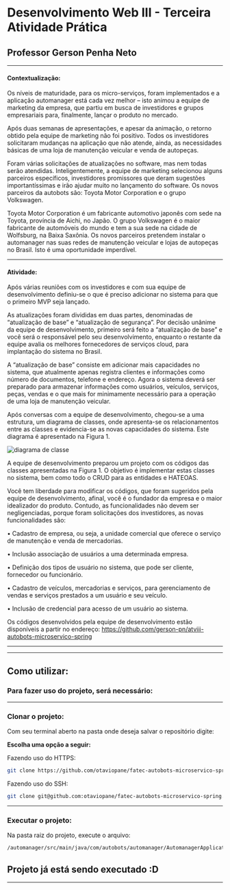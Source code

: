 # **Desenvolvimento Web III - Terceira Atividade Prática**
## **Professor Gerson Penha Neto**
---
#### **Contextualização:**
Os níveis de maturidade, para os micro-serviços, foram implementados e a aplicação automanager está cada vez melhor – isto animou a equipe de marketing da empresa, que partiu em busca de investidores e grupos empresariais para, finalmente, lançar o produto no mercado.

Após duas semanas de apresentações, e apesar da animação, o retorno obtido pela equipe de marketing não foi positivo. Todos os investidores solicitaram mudanças na aplicação que não atende, ainda, as necessidades básicas de uma loja de manutenção veicular e venda de autopeças.

Foram várias solicitações de atualizações no software, mas nem todas serão atendidas. Inteligentemente, a equipe de marketing selecionou alguns parceiros específicos, investidores promissores que deram sugestões importantíssimas e irão ajudar muito no lançamento do software. Os novos parceiros da autobots são: Toyota Motor Corporation e o grupo Volkswagen.

Toyota Motor Corporation é um fabricante automotivo japonês com sede na Toyota, província de Aichi, no Japão. O grupo Volkswagen é o maior fabricante de automóveis do mundo e tem a sua sede na cidade de Wolfsburg, na Baixa Saxônia. Os novos parceiros pretendem instalar o automanager nas suas redes de manutenção veicular e lojas de autopeças no Brasil. Isto é uma oportunidade imperdível.

---
#### **Atividade:**
Após várias reuniões com os investidores e com sua equipe de desenvolvimento definiu-se o que é preciso adicionar no sistema para que o primeiro MVP seja lançado. 

As atualizações foram divididas em duas partes, denominadas de “atualização de base” e “atualização de segurança”. Por decisão unânime da equipe de desenvolvimento, primeiro será feito a “atualização de base” e você será o responsável pelo seu desenvolvimento, enquanto o restante da equipe avalia os melhores fornecedores de serviços cloud, para implantação do sistema no Brasil.

A “atualização de base” consiste em adicionar mais capacidades no sistema, que atualmente apenas registra clientes e informações como número de documentos, telefone e endereço. Agora o sistema deverá ser preparado para armazenar informações como usuários, veículos, serviços, peças, vendas e o que mais for minimamente necessário para a operação de uma loja de manutenção veicular.

Após conversas com a equipe de desenvolvimento, chegou-se a uma estrutura, um diagrama de classes, onde apresenta-se os relacionamentos entre as classes e evidencia-se as novas capacidades do sistema. Este diagrama é apresentado na Figura 
1.

![diagrama de classe](https://user-images.githubusercontent.com/58819253/174502876-e04a6faa-8e04-4c17-b2a7-5ea2d05fe73b.png)

A equipe de desenvolvimento preparou um projeto com os códigos das classes apresentadas na Figura 1. O objetivo é implementar estas classes no sistema, bem como todo o CRUD para as entidades e HATEOAS.

Você tem liberdade para modificar os códigos, que foram sugeridos pela equipe de desenvolvimento, afinal, você é o fundador da empresa e o maior idealizador do produto. Contudo, as funcionalidades não devem ser negligenciadas, porque foram solicitações dos investidores, as novas funcionalidades são:

• Cadastro de empresa, ou seja, a unidade comercial que oferece o serviço de manutenção e venda de mercadorias.

• Inclusão associação de usuários a uma determinada empresa.

• Definição dos tipos de usuário no sistema, que pode ser cliente, fornecedor ou funcionário.

• Cadastro de veículos, mercadorias e serviços, para gerenciamento de vendas e serviços prestados a um usuário e seu veículo.

• Inclusão de credencial para acesso de um usuário ao sistema.

Os códigos desenvolvidos pela equipe de desenvolvimento estão disponíveis a partir no endereço: https://github.com/gerson-pn/atviii-autobots-microservico-spring

------
------

## Como utilizar:

### Para fazer uso do projeto, será necessário:

------

### Clonar o projeto:

Com seu terminal aberto na pasta onde deseja salvar o repositório digite:

**Escolha uma opção a seguir:**

Fazendo uso do HTTPS:
```bash
git clone https://github.com/otaviopane/fatec-autobots-microservico-spring.git
```
Fazendo uso do SSH:
```bash
git clone git@github.com:otaviopane/fatec-autobots-microservico-spring.git
```

------

### Executar o projeto:
Na pasta raiz do projeto, execute o arquivo:
```bash
/automanager/src/main/java/com/autobots/automanager/AutomanagerApplication.java
```


## Projeto já está sendo executado :D

------
